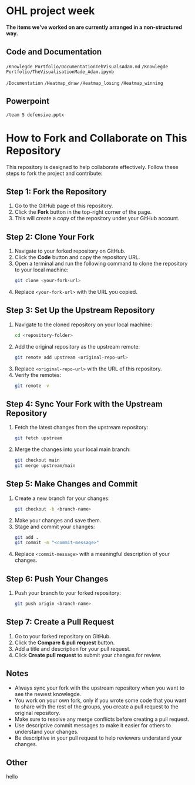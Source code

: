 # OHL project week
**The items we've worked on are currently arranged in a non-structured way.**

## Code and Documentation
`/Knowlegde Portfolio/DocumentationTehVisualsAdam.md`
`/Knowlegde Portfolio/TheVisualisationMade_Adam.ipynb`

`/Documentation`
`/Heatmap_draw`
`/Heatmap_losing`
`/Heatmap_winning`

## Powerpoint
`/team 5 defensive.pptx`



# How to Fork and Collaborate on This Repository

This repository is designed to help collaborate effectively. Follow these steps to fork the project and contribute:

## Step 1: Fork the Repository

1. Go to the GitHub page of this repository.
2. Click the **Fork** button in the top-right corner of the page.
3. This will create a copy of the repository under your GitHub account.

## Step 2: Clone Your Fork

1. Navigate to your forked repository on GitHub.
2. Click the **Code** button and copy the repository URL.
3. Open a terminal and run the following command to clone the repository to your local machine:
   ```bash
   git clone <your-fork-url>
   ```
4. Replace `<your-fork-url>` with the URL you copied.

## Step 3: Set Up the Upstream Repository

1. Navigate to the cloned repository on your local machine:
   ```bash
   cd <repository-folder>
   ```
2. Add the original repository as the upstream remote:
   ```bash
   git remote add upstream <original-repo-url>
   ```
3. Replace `<original-repo-url>` with the URL of this repository.
4. Verify the remotes:
   ```bash
   git remote -v
   ```

## Step 4: Sync Your Fork with the Upstream Repository

1. Fetch the latest changes from the upstream repository:
   ```bash
   git fetch upstream
   ```
2. Merge the changes into your local main branch:
   ```bash
   git checkout main
   git merge upstream/main
   ```

## Step 5: Make Changes and Commit

1. Create a new branch for your changes:
   ```bash
   git checkout -b <branch-name>
   ```
2. Make your changes and save them.
3. Stage and commit your changes:
   ```bash
   git add .
   git commit -m "<commit-message>"
   ```
4. Replace `<commit-message>` with a meaningful description of your changes.

## Step 6: Push Your Changes

1. Push your branch to your forked repository:
   ```bash
   git push origin <branch-name>
   ```

## Step 7: Create a Pull Request

1. Go to your forked repository on GitHub.
2. Click the **Compare & pull request** button.
3. Add a title and description for your pull request.
4. Click **Create pull request** to submit your changes for review.

## Notes

- Always sync your fork with the upstream repository when you want to see the newest knowlegde.
- You work on your own fork, only if you wrote some code that you want to share with the rest of the groups, you create a pull request to the original repository.
- Make sure to resolve any merge conflicts before creating a pull request.
- Use descriptive commit messages to make it easier for others to understand your changes.
- Be descriptive in your pull request to help reviewers understand your changes.

## Other

hello
